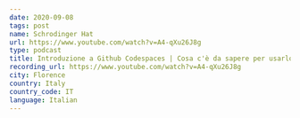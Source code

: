 ```yaml
---
date: 2020-09-08
tags: post
name: Schrodinger Hat
url: https://www.youtube.com/watch?v=A4-qXu26J8g
type: podcast
title: Introduzione a Github Codespaces | Cosa c'è da sapere per usarlo!
recording_url: https://www.youtube.com/watch?v=A4-qXu26J8g
city: Florence
country: Italy
country_code: IT
language: Italian
---
```

